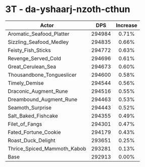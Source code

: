 # 3T - da-yshaarj-nzoth-cthun
| Actor | DPS | Increase |
|---|:---:|:---:|
|Aromatic_Seafood_Platter|294984|0.71%|
|Sizzling_Seafood_Medley|294835|0.66%|
|Feisty_Fish_Sticks|294772|0.63%|
|Revenge_Served_Cold|294696|0.61%|
|Great_Cerulean_Sea|294673|0.60%|
|Thousandbone_Tongueslicer|294600|0.58%|
|Timely_Demise|294544|0.56%|
|Draconic_Augment_Rune|294516|0.55%|
|Dreambound_Augment_Rune|294463|0.53%|
|Seamoth_Surprise|294443|0.52%|
|Salt_Baked_Fishcake|294355|0.49%|
|Filet_of_Fangs|294301|0.47%|
|Fated_Fortune_Cookie|294179|0.43%|
|Roast_Duck_Delight|293651|0.25%|
|Thrice_Spiced_Mammoth_Kabob|293281|0.13%|
|Base|292913|0.00%|
